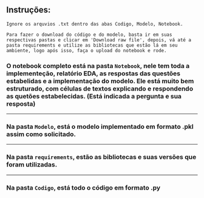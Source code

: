 ## Instruções: 
`Ignore os arquvios .txt dentro das abas Codigo, Modelo, Notebook.`


`Para fazer o download do código e do modelo, basta ir em suas respectivas pastas e clicar em 'Download raw file', depois, vá até a pasta requirements e utilize as bibliotecas que estão lá em seu ambiente, logo após isso, faça o upload do notebook e rode.`
### O notebook completo está na pasta `Notebook`, nele tem toda a implementeção, relatório EDA, as respostas das questões estabelidas e a implementação do modelo. Ele está muito bem estruturado, com células de textos explicando e respondendo as quetões estabelecidas. (Está indicada a pergunta e sua resposta)
------
### Na pasta `Modelo`, está o modelo implementado em formato .pkl assim como solicitado.
------
### Na pasta `requirements`, estão as bibliotecas e suas versões que foram utilizadas.
------
### Na pasta `Codigo`, está todo o código em formato .py
